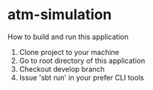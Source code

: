 # atm-simulation

How to build and run this application
1. Clone project to your machine
2. Go to root directory of this application
3. Checkout develop branch
4. Issue 'sbt run' in your prefer CLI tools
